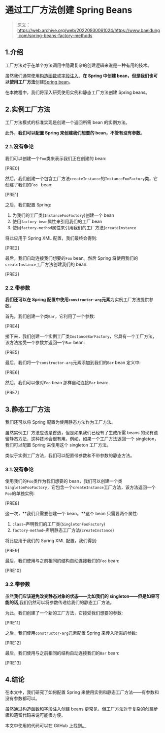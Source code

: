 # 通过工厂方法创建 Spring Beans

> 原文：<https://web.archive.org/web/20220930061024/https://www.baeldung.com/spring-beans-factory-methods>

## 1.介绍

工厂方法对于在单个方法调用中隐藏复杂的创建逻辑来说是一种有用的技术。

虽然我们通常使用[构造函数](/web/20220706111745/https://www.baeldung.com/inversion-control-and-dependency-injection-in-spring#constructor-based-dependency-injection)或[字段注入](/web/20220706111745/https://www.baeldung.com/inversion-control-and-dependency-injection-in-spring#field-based-dependency-injection)、**在 Spring 中创建 bean，但是我们也可以使用工厂方法**创建[Spring bean](/web/20220706111745/https://www.baeldung.com/spring-bean)。

在本教程中，我们将深入研究使用实例和静态工厂方法创建 Spring beans。

## 2.实例工厂方法

工厂方法模式的标准实现是创建一个返回所需 bean 的实例方法。

此外，**我们可以配置 Spring 来创建我们想要的 bean，不管有没有参数**。

### 2.1.没有争论

我们可以创建一个`Foo`类来表示我们正在创建的 bean:

[PRE0]

然后，我们创建一个包含工厂方法`createInstance`的`InstanceFooFactory`类，它创建了我们的`Foo ` bean:

[PRE1]

之后，我们配置 Spring:

1.  为我们的工厂类(`InstanceFooFactory`)创建一个 bean
2.  使用`factory-bean`属性来引用我们的工厂 bean
3.  使用`factory-method`属性来引用我们的工厂方法(`createInstance`

将此应用于 Spring XML 配置，我们最终会得到:

[PRE2]

最后，我们自动连接我们想要的`Foo` bean。然后 Spring 将使用我们的`createInstance`工厂方法创建我们的 bean:

[PRE3]

### 2.2.带参数

**我们还可以在 Spring 配置中使用`constructor-arg`元素**为实例工厂方法提供参数。

首先，我们创建一个类`Bar`，它利用了一个参数:

[PRE4]

接下来，我们创建一个实例工厂类`InstanceBarFactory`，它具有一个工厂方法，该方法接受一个参数并返回一个`Bar` bean:

[PRE5]

最后，我们将一个`constructor-arg`元素添加到我们的`Bar` bean 定义中:

[PRE6]

然后，我们可以像对`Foo` bean 那样自动连接`Bar` bean:

[PRE7]

## 3.静态工厂方法

我们还可以将 Spring 配置为使用静态方法作为工厂方法。

虽然实例工厂方法应该是首选，但是如果我们已经有了生成所需 beans 的现有遗留静态方法，这种技术会很有用。例如，如果一个工厂方法返回一个 singleton，我们可以配置 Spring 来使用这个 singleton 工厂方法。

类似于实例工厂方法，我们可以配置带参数和不带参数的静态方法。

### 3.1.没有争论

使用我们的`Foo`类作为我们想要的 bean，我们可以创建一个类`SingletonFooFactory`，它包含一个`createInstance`工厂方法，该方法返回一个`Foo`的单独实例:

[PRE8]

这一次，**我们只需要创建一个 bean。**这个 bean 只需要两个属性:

1.  `class`–声明我们的工厂类(`SingletonFooFactory`)
2.  `factory-method`–声明静态工厂方法(`createInstance`)

将此应用于我们的 Spring XML 配置，我们得到:

[PRE9]

最后，我们使用与之前相同的结构自动连接我们的`Foo` bean:

[PRE10]

### 3.2.带参数

虽然**我们应该避免改变静态对象的状态——比如我们的 singleton——但是如果可能的话**,我们仍然可以将参数传递给我们的静态工厂方法。

为此，我们创建了一个新的工厂方法，它接受我们想要的参数:

[PRE11]

之后，我们使用`constructor-arg`元素配置 Spring 来传入所需的参数:

[PRE12]

最后，我们使用与之前相同的结构自动连接我们的`Bar` bean:

[PRE13]

## 4.结论

在本文中，我们研究了如何配置 Spring 来使用实例和静态工厂方法——有参数和没有参数都可以。

虽然通过构造函数和字段注入创建 beans 更常见，但工厂方法对于复杂的创建步骤和遗留代码来说可能很方便。

本文中使用的代码可以在 GitHub 上找到[。](https://web.archive.org/web/20220706111745/https://github.com/eugenp/tutorials/tree/master/spring-core-4)